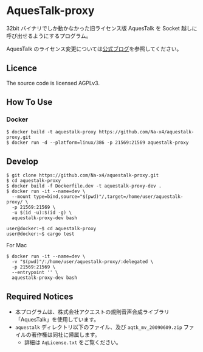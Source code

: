 # AquesTalk-proxy

32bit バイナリでしか動かなかった旧ライセンス版 AquesTalk を Socket 越しに呼び出せるようにするプログラム。

AquesTalk のライセンス変更については[公式ブログ][blog.a-quest]を参照してください。

## Licence

The source code is licensed AGPLv3.

## How To Use

### Docker

```
$ docker build -t aquestalk-proxy https://github.com/Na-x4/aquestalk-proxy.git
$ docker run -d --platform=linux/386 -p 21569:21569 aquestalk-proxy
```

## Develop

```
$ git clone https://github.com/Na-x4/aquestalk-proxy.git
$ cd aquestalk-proxy
$ docker build -f Dockerfile.dev -t aquestalk-proxy-dev .
$ docker run -it --name=dev \
  --mount type=bind,source="$(pwd)"/,target=/home/user/aquestalk-proxy/ \
  -p 21569:21569 \
  -u $(id -u):$(id -g) \
  aquestalk-proxy-dev bash

user@docker:~$ cd aquestalk-proxy
user@docker:~$ cargo test
```

For Mac

```
$ docker run -it --name=dev \
  -v "$(pwd)"/:/home/user/aquestalk-proxy/:delegated \
  -p 21569:21569 \
  --entrypoint '' \
  aquestalk-proxy-dev bash
```

## Required Notices

- 本プログラムは、株式会社アクエストの規則音声合成ライブラリ「AquesTalk」を使用しています。
- `aquestalk` ディレクトリ以下のファイル、及び `aqtk_mv_20090609.zip` ファイルの著作権は同社に帰属します。
  - 詳細は `AqLicense.txt` をご覧ください。

[blog.a-quest]: http://blog-yama.a-quest.com/?eid=970181
